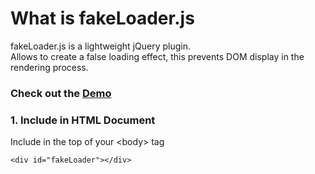 <h1>What is fakeLoader.js</h1>
<p>
    fakeLoader.js is a lightweight jQuery plugin. <br>Allows to create a false loading effect, this prevents DOM display in the rendering process.
</p>
<h3>Check out the <a href="http://joaopereirawd.github.io/fakeLoader.js/demo/demo1.html" target="_blank">Demo</a></h3>
<h3>1. Include in HTML Document</h3>
<p>Include in the top of your &lt;body&gt; tag </p>
<code><p>&lt;div id="fakeLoader"&gt;&lt;/div&gt;</p></code>
